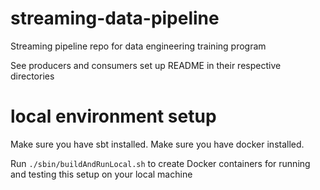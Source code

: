 # streaming-data-pipeline
Streaming pipeline repo for data engineering training program

See producers and consumers set up README in their respective directories

# local environment setup 
Make sure you have sbt installed.
Make sure you have docker installed.

Run `./sbin/buildAndRunLocal.sh` to create Docker containers for running and testing this setup on your local machine
